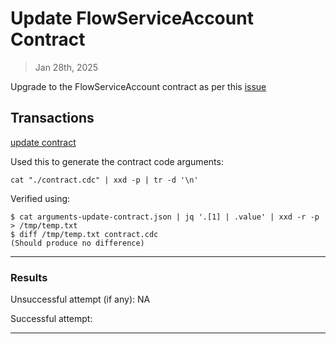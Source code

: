 # Update FlowServiceAccount Contract

> Jan 28th, 2025

Upgrade to the FlowServiceAccount contract as per this [issue](https://github.com/onflow/flow-go/issues/6894)

## Transactions

[update contract](../../../../transactions/update-contract)

Used this to generate the contract code arguments:

`cat "./contract.cdc" | xxd -p | tr -d '\n'`

Verified using:
```
$ cat arguments-update-contract.json | jq '.[1] | .value' | xxd -r -p > /tmp/temp.txt
$ diff /tmp/temp.txt contract.cdc
(Should produce no difference)
```
___

### Results

Unsuccessful attempt (if any): NA

Successful attempt: 


___

